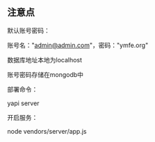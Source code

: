 ## 注意点

默认账号密码：

账号名："admin@admin.com"，密码："ymfe.org"

数据库地址本地为localhost

账号密码存储在mongodb中

部署命令：

yapi server

开启服务：

node vendors/server/app.js